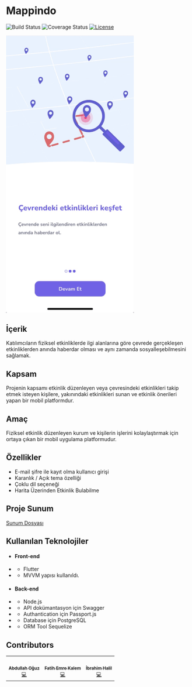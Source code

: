 # Mappindo
![Build Status](http://img.shields.io/travis/badges/badgerbadgerbadger.svg?style=flat-square)
![Coverage Status](http://img.shields.io/coveralls/badges/badgerbadgerbadger.svg?style=flat-square) 
[![License](http://img.shields.io/:license-mit-blue.svg?style=flat-square)](http://badges.mit-license.org) 



<img width=350 src="https://github.com/Mapindo/Mobile/blob/master/ezgif.com-video-to-gif.gif">

## İçerik
Katılımcıların fiziksel etkinliklerde ilgi alanlarına göre çevrede gerçekleşen etkinliklerden anında haberdar olması ve aynı zamanda sosyalleşebilmesini sağlamak.
## Kapsam 
Projenin kapsamı etkinlik düzenleyen veya çevresindeki etkinlikleri takip etmek isteyen kişilere, yakınındaki etkinlikleri sunan ve etkinlik önerileri yapan bir mobil platformdur.
## Amaç
Fiziksel etkinlik düzenleyen kurum ve kişilerin işlerini kolaylaştırmak için ortaya çıkan bir mobil uygulama platformudur.
## Özellikler

  - E-mail şifre ile kayıt olma kullanıcı girişi 
  - Karanlık / Açık tema özelliği
  - Çoklu dil seçeneği
  - Harita Üzerinden Etkinlik Bulabilme
## Proje Sunum

[Sunum Dosyası](https://drive.google.com/file/d/1T_Nh4mQMYY32ClV_Qi3bHUT7D3kSdV19/view?usp=sharing)

## Kullanılan Teknolojiler
- #### Front-end
-  - Flutter 
-  - MVVM  yapısı kullanıldı. 

- #### Back-end
- - Node.js
- - API dokümantasyon için Swagger
- - Authantication için Passport.js 
- - Database için PostgreSQL
- - ORM Tool Sequelize 
## Contributors


<table>
  <tr>
    <td align="center"><a href="https://github.com/aoguz1"><img src="https://avatars3.githubusercontent.com/u/34376691?s=460&u=bb49f483424c3330768c12112b67fc93273896d9&v=4" width="100px;" alt=""/><br /><sub><b>Abdullah Oğuz</b></sub></a><br /><a href="https://github.com/Mappindo/Mobile/commits?author=aoguz1" title="Submitted Codes">💻</a> </td>
    <td align="center"><a href="https://github.com/fatihemree"><img src="https://avatars0.githubusercontent.com/u/36731163?s=460&u=d7126a85856fadcb448fc985a4e3258300ee179e&v=4" width="100px;" alt=""/><br /><sub><b>Fatih Emre Kalem</b></sub></a><br /><a href="https://github.com/Mappindo/Mobile/commits?author=fatihemree" title="Submitted Codes">💻</a> </td>
    <td align="center"><a href="https://github.com/uluibrahim"><img src="https://avatars.githubusercontent.com/u/62259512?s=460&u=d7f5b77f315f988215484debe023a9d4d0f65f6c&v=4" width="100px;" alt=""/><br /><sub><b>İbrahim Halil</b></sub></a><br /><a href="https://github.com/Mappindo/Mobile/commits?author=uluibrahim" title="Submitted Codes">💻</a> </td>
 
  
  </tr> 
</table>
